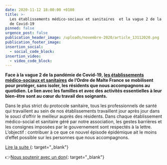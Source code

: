 ```yaml
---
date: 2020-11-12 18:00:00 +0100
title: >-
  Les établissements médico-sociaux et sanitaires  et la vague 2 de la pandémie
  de Covid-19
pinned: false
urgence_post: false
publication_header_image: /uploads/novembre-2020/article_13112020.png
publication_footer_image:
insertion_social:
  - social_code_block:
insertion_video:
  - video_code_block:
---
```


**Face &agrave; la vague 2 de la pandémie de Covid-19,&nbsp;**[**les établissements médico-sociaux et sanitaires**](https://www.ordredemaltefrance.org/actions-en-france/sante/sante) **de l’Ordre de Malte France se mobilisent pour protéger, sans isoler, les résidents que nous accompagnons au quotidien. Le lien avec les familles et avec des activités essentielles &agrave; leur bien-&ecirc;tre sont au cœur du travail des soignants. &nbsp;**

Dans le plus strict du protocole sanitaire, tous les professionnels de santé qui travaillent au sein de nos établissements travaillent jour apr&egrave;s jour dans le souci d’offrir le meilleur aupr&egrave;s des résidents. Dans chaque établissement médico-social et sanitaire géré par notre association, les gestes barri&egrave;res et les consignes imposées par le gouvernement sont respectés &agrave; la lettre. L’objectif : contribuer &agrave; ce que ce nouvel épisode épidémique ait le moins d’effet possible sur les personnes que nous accompagnons.

[Lire la suite&nbsp;](https://www.ordredemaltefrance.org/actualites/sante/nos-etablissements-medico-sociaux-et-sanitaires-a-l-heure-de-la-vague-2-du-covid-19){: target="_blank"}

👉[Nous soutenir avec un don](https://don.ordredemaltefrance.org/?cid=11&amp;reserved_code_origine=Webcovid){: target="_blank"}